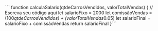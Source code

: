 ˋˋˋ function calculaSalario(qtdeCarrosVendidos, valorTotalVendas) {
 // Escreva seu código aqui
let salarioFixo = 2000
let comissãoVendas = (100*qtdeCarrosVendidos) + (valorTotalVendas*0.05)
let salarioFinal = salarioFixo + comissãoVendas
return salarioFinal
}ˋˋˋ
